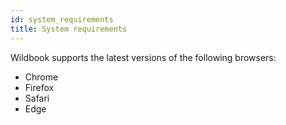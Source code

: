 ```yaml
---
id: system_requirements
title: System requirements
---
```


Wildbook supports the latest versions of the following browsers:
- Chrome
- Firefox 
- Safari 
- Edge 
